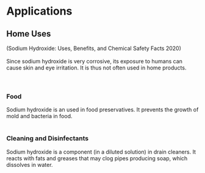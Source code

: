 # Applications
## Home Uses
(Sodium Hydroxide: Uses, Benefits, and Chemical Safety Facts 2020)<br>
<br>
Since sodium hydroxide is very corrosive, its exposure to humans can cause skin and eye irritation. It is thus not often used in home products.<br>
<br>
<br>
### Food
Sodium hydroxide is an used in food preservatives. It prevents the growth of mold and bacteria in food.<br>
<br>
### Cleaning and Disinfectants
Sodium hydroxide is a component (in a diluted solution) in drain cleaners. It reacts with fats and greases that may clog pipes producing soap, which dissolves in water. 
